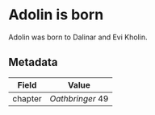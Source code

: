 # Adolin is born
Adolin was born to Dalinar and Evi Kholin.

## Metadata
| Field | Value |
| ----- | ----- |
| chapter | *Oathbringer* 49 |
